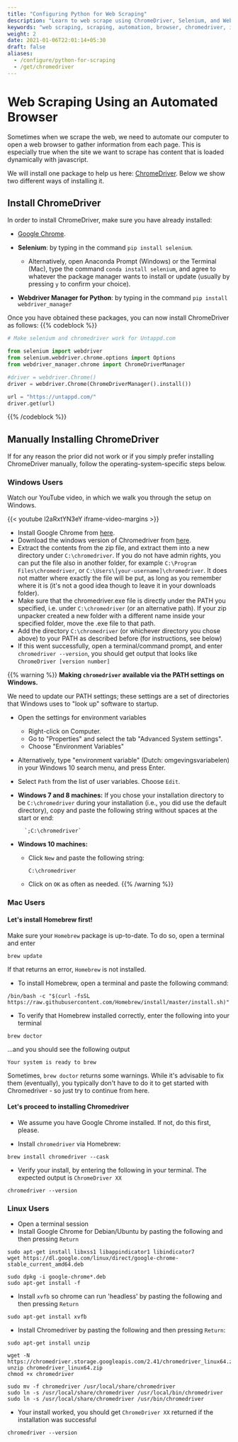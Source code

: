 ```yaml
---
title: "Configuring Python for Web Scraping"
description: "Learn to web scrape using ChromeDriver, Selenium, and Webdriver manager for python. Web scraping using an automated browser by installing ChromeDrive"
keywords: "web scraping, scraping, automation, browser, chromedriver, install chromedriver, selenium"
weight: 2
date: 2021-01-06T22:01:14+05:30
draft: false
aliases:
  - /configure/python-for-scraping
  - /get/chromedriver
---
```


# Web Scraping Using an Automated Browser

Sometimes when we scrape the web, we need to automate our computer to open a web browser to gather information from each page. This is especially true when the site we want to scrape has content that is loaded dynamically with javascript.

We will install one package to help us here: [ChromeDriver](https://chromedriver.chromium.org). Below we show two different ways of installing it.

## Install ChromeDriver

In order to install ChromeDriver, make sure you have already installed:

* [Google Chrome](https://www.google.com/chrome/browser/desktop/index.html).

* **Selenium**: by typing in the command `pip install selenium`.
  - Alternatively, open Anaconda Prompt (Windows) or the Terminal (Mac), type the command `conda install selenium`, and agree to whatever the package manager wants to install or update (usually by pressing `y` to confirm your choice).

* **Webdriver Manager for Python**: by typing in the command `pip install webdriver_manager`

Once you have obtained these packages, you can now install ChromeDriver as follows:
{{% codeblock %}}
```Python
# Make selenium and chromedriver work for Untappd.com

from selenium import webdriver
from selenium.webdriver.chrome.options import Options
from webdriver_manager.chrome import ChromeDriverManager

#driver = webdriver.Chrome()
driver = webdriver.Chrome(ChromeDriverManager().install())

url = "https://untappd.com/"
driver.get(url)

```
{{% /codeblock %}}

## Manually Installing ChromeDriver
If for any reason the prior did not work or if you simply prefer installing ChromeDriver manually, follow the operating-system-specific steps below.

### Windows Users

Watch our YouTube video, in which we walk you through the setup on Windows.

{{< youtube l2aRxtYN3eY iframe-video-margins >}}

*   Install Google Chrome from [here](https://www.google.com/chrome/browser/desktop/index.html).
*   Download the windows version of Chromedriver from [here](https://chromedriver.storage.googleapis.com/index.html?path=2.41/).
*   Extract the contents from the zip file, and extract them into a new directory under `C:\chromedriver`. If you do not have admin rights, you can put the file also in another folder, for example `C:\Program Files\chromedriver`, or `C:\Users\[your-username]\chromedriver`. It does not matter where exactly the file will be put, as long as you remember where it is (it's not a good idea though to leave it in your downloads folder).
*   Make sure that the chromedriver.exe file is directly under the PATH you specified, i.e. under `C:\chromedriver` (or an alternative path). If your zip unpacker created a new folder with a different name inside your specified folder, move the .exe file to that path.
*   Add the directory `C:\chromedriver` (or whichever directory you chose above) to your PATH as described before (for instructions, see below)
*   If this went successfully, open a terminal/command prompt, and enter `chromedriver --version`, you should get output that looks like `ChromeDriver [version number]`

{{% warning %}}
**Making `chromedriver` available via the PATH settings on Windows.**

We need to update our PATH settings; these settings are a set of directories that Windows uses to "look up" software to startup.

- Open the settings for environment variables
  - Right-click on Computer.
  - Go to "Properties" and select the tab "Advanced System settings".
  - Choose "Environment Variables"
- Alternatively, type "environment variable" (Dutch: omgevingsvariabelen) in your Windows 10 search menu, and press Enter.

-  Select `Path` from the list of user variables. Choose `Edit`.
- **Windows 7 and 8 machines:**
	If you chose your installation directory to be `C:\chromedriver` during your installation (i.e., you did use the default directory), copy and paste the following string without spaces at the start or end:

        `;C:\chromedriver`

- **Windows 10 machines:**
	- Click `New` and paste the following string:

        `C:\chromedriver`

	- Click on `OK` as often as needed.
{{% /warning %}}

### Mac Users

#### Let's install Homebrew first!

Make sure your `Homebrew` package is up-to-date. To do so, open a terminal and enter

```
brew update
```

If that returns an error, `Homebrew` is not installed.

- To install Homebrew, open a terminal and paste the following command:

```
/bin/bash -c "$(curl -fsSL https://raw.githubusercontent.com/Homebrew/install/master/install.sh)"
```

- To verify that Homebrew installed correctly, enter the following into your terminal

```
brew doctor
```

...and you should see the following output

```
Your system is ready to brew
```

Sometimes, `brew doctor` returns some warnings. While it's advisable to fix them (eventually), you typically don't have to do it to get started with Chromedriver - so just try to continue from here.

#### Let's proceed to installing Chromedriver

* We assume you have Google Chrome installed. If not, do this first, please.

*   Install `chromedriver` via Homebrew:

```
brew install chromedriver --cask
```

*   Verify your install, by entering the following in your terminal. The expected output is `ChromeDriver XX`

```
chromedriver --version
```
### Linux Users

*   Open a terminal session
*   Install Google Chrome for Debian/Ubuntu by pasting the following and then pressing `Return`
```
sudo apt-get install libxss1 libappindicator1 libindicator7
wget https://dl.google.com/linux/direct/google-chrome-stable_current_amd64.deb

sudo dpkg -i google-chrome*.deb
sudo apt-get install -f
```

*   Install `xvfb` so chrome can run 'headless' by pasting the following and then pressing `Return`
```
sudo apt-get install xvfb
```

*   Install Chromedriver by pasting the following and then pressing `Return`:
```
sudo apt-get install unzip

wget -N https://chromedriver.storage.googleapis.com/2.41/chromedriver_linux64.zip
unzip chromedriver_linux64.zip
chmod +x chromedriver

sudo mv -f chromedriver /usr/local/share/chromedriver
sudo ln -s /usr/local/share/chromedriver /usr/local/bin/chromedriver
sudo ln -s /usr/local/share/chromedriver /usr/bin/chromedriver
```
*   Your install worked, you should get `ChromeDriver XX` returned if the installation was successful
```
chromedriver --version
```
